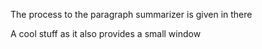 The process to the paragraph summarizer is given in there

A cool stuff as it also provides a small window 
